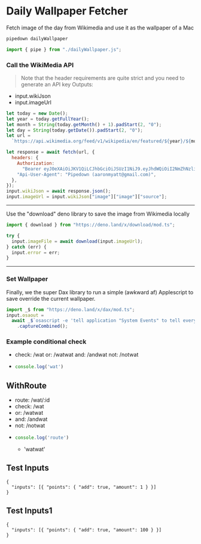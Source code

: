 # Daily Wallpaper Fetcher

Fetch image of the day from Wikimedia and use it as the wallpaper of a Mac

```bash
pipedown dailyWallpaper
```

```js skip
import { pipe } from "./dailyWallpaper.js";
```

### Call the WikiMedia API

> Note that the header requirements are quite strict and you need to generate an
> API key Outputs:

- input.wikiJson
- input.imageUrl

```js
let today = new Date();
let year = today.getFullYear();
let month = String(today.getMonth() + 1).padStart(2, "0");
let day = String(today.getDate()).padStart(2, "0");
let url =
  `https://api.wikimedia.org/feed/v1/wikipedia/en/featured/${year}/${month}/${day}`;

let response = await fetch(url, {
  headers: {
    Authorization:
      "Bearer eyJ0eXAiOiJKV1QiLCJhbGciOiJSUzI1NiJ9.eyJhdWQiOiI2NmZhNzliMDJiODdjNTkxMzZlNWJlMjZlNGEzNjI1OCIsImp0aSI6ImNkM2U0NzEwMjM3YjkyNWUyNjc1ZjE5ZTkzZDYzZmExMWE0M2RkMjdiNDk0YmUzODJmZmNhYWZlZDlmOWYzYjM1OTNiYTYwZTc2NjM2OGUzIiwiaWF0IjoxNjk3MzY2MDA3LjgyMDc5OCwibmJmIjoxNjk3MzY2MDA3LjgyMDgwMiwiZXhwIjozMzI1NDI3NDgwNy44MTc1MTYsInN1YiI6Ijc0MDA4Nzg4IiwiaXNzIjoiaHR0cHM6Ly9tZXRhLndpa2ltZWRpYS5vcmciLCJyYXRlbGltaXQiOnsicmVxdWVzdHNfcGVyX3VuaXQiOjUwMDAsInVuaXQiOiJIT1VSIn0sInNjb3BlcyI6WyJiYXNpYyJdfQ.mz7yGGz-FYMn0q3Akf16De2YZiZOFi2hZoB16Oif6AbV9jZ3cGYIujBO4H7Zx8jR487JOb-W1RmwSQm-Zk33aLFAV_l6sAgat04BqexrZPz7u46bVLpOH3z9FChpTkk_aXJKiqpHBi0_7c_IIXOMoGYqvkMTiySZUOY57ZXQb340y5ScPnQQqEfjOx3VKD3sOpNGQG9rNW9BF1YtcXGauKhwzmhwKqo3ZaWQG8dLdf3zD0xXiNttjhvZDIgyzVhz1opjdsQTSCtsAP-bja_ODxr97Jd1NmNB4M2EnndIUt2h48If6iztplHwdaWTQMCpro72bRoINYB7dgibeGeeD23u5bawJRe888MFgVannIw550LRzyGJPwrYme0FZvni2Zm0giK6CsmzVgTRDjIiuSc68t2mxQjsFFtg-NHIfvsz-v8E7ViQh3a_PtuVRVvtuqNc2ppqmpuATJ_z8qQabuYWbL9WQBG2JgKnuT3RKiuhwF6SriePnDaTwGANCT-sHU4Stk4sM91OMgDACI-SDLuAcVb3SVdEu306QZ67WLmpucvL8om-FyXi1BOSCVc3EKhF0HqmXgp8ld04glphg89WbAETP8tYM-SFKF0MvAXavnQexniIrqz5MYT4-t2PGKcKSwznXz0gi0862n6jpdIj-9MfvYYE_ckUf1bkKx8",
    "Api-User-Agent": "Pipedown (aaronmyatt@gmail.com)",
  },
});
input.wikiJson = await response.json();
input.imageUrl = input.wikiJson["image"]["image"]["source"];
```

---

Use the "download" deno library to save the image from Wikimedia locally

```js
import { download } from "https://deno.land/x/download/mod.ts";

try {
  input.imageFile = await download(input.imageUrl);
} catch (err) {
  input.error = err;
}
```

---

### Set Wallpaper

Finally, we the super Dax library to run a simple (awkward af) Applescript to
save override the current wallpaper.

```js
import _$ from "https://deno.land/x/dax/mod.ts";
input.osaout =
  await _$`osascript -e 'tell application "System Events" to tell every desktop to set picture to "${input.imageFile.fullPath}"'`
    .captureCombined();
```


### Example conditional check
- check: /wat
  or: /watwat
  and: /andwat
  not: /notwat
- ```ts
  console.log('wat')
  ```

## WithRoute
- route: /wat/:id
- check: /wat
- or: /watwat
- and: /andwat
- not: /notwat
- ```ts
  console.log('route')
  ```
  - 'watwat'

## Test Inputs

```
{
  "inputs": [{ "points": { "add": true, "amount": 1 } }]
}
```

## Test Inputs1

```
{
  "inputs": [{ "points": { "add": true, "amount": 100 } }]
}
```
